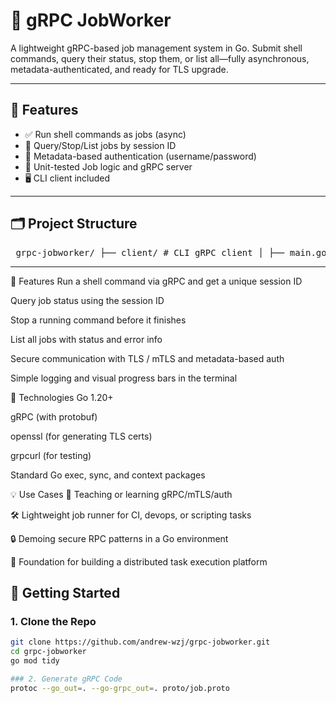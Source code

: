 # 🚀 gRPC JobWorker

A lightweight gRPC-based job management system in Go. 
Submit shell commands, query their status, stop them, or list all—fully asynchronous, metadata-authenticated, and ready for TLS upgrade.

---

## 🔧 Features

- ✅ Run shell commands as jobs (async)
- 📡 Query/Stop/List jobs by session ID
- 🔐 Metadata-based authentication (username/password)
- 🧪 Unit-tested Job logic and gRPC server
- 🖥 CLI client included

---

## 🗂️ Project Structure
<pre> grpc-jobworker/ ├── client/ # CLI gRPC client │ ├── main.go │ └── clientutil/ # createContext helper for auth │ └── createContext.go │ ├── server/ # gRPC server entry │ └── main.go │ ├── jobworker/ # Core job logic │ ├── jobworker.go # JobWorker (run/stop/query/list) │ ├── jobserver.go # gRPC server implementation │ └── jobworker_test.go # Unit tests │ ├── proto/ # Protobuf definition │ ├── job.proto │ └── job.pb.go / job_grpc.pb.go (auto-generated) │ ├── go.mod ├── go.sum └── README.md </pre>


---
🔧 Features
Run a shell command via gRPC and get a unique session ID

Query job status using the session ID

Stop a running command before it finishes

List all jobs with status and error info

Secure communication with TLS / mTLS and metadata-based auth

Simple logging and visual progress bars in the terminal

📁 Technologies
Go 1.20+

gRPC (with protobuf)

openssl (for generating TLS certs)

grpcurl (for testing)

Standard Go exec, sync, and context packages

💡 Use Cases
🧪 Teaching or learning gRPC/mTLS/auth

🛠️ Lightweight job runner for CI, devops, or scripting tasks

🔒 Demoing secure RPC patterns in a Go environment

🧰 Foundation for building a distributed task execution platform

## 🚀 Getting Started

### 1. Clone the Repo

```bash
git clone https://github.com/andrew-wzj/grpc-jobworker.git
cd grpc-jobworker
go mod tidy

### 2. Generate gRPC Code
protoc --go_out=. --go-grpc_out=. proto/job.proto

